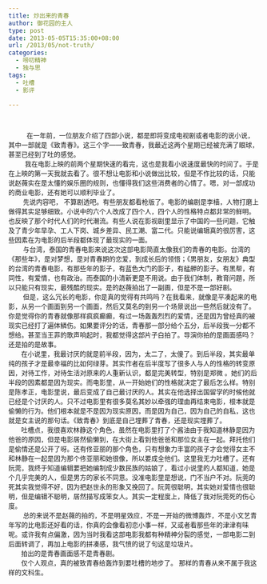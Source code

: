 ```yaml
---
title: 炒出来的青春
author: 御花园的主人
type: post
date: 2013-05-05T15:35:00+08:00
url: /2013/05/not-truth/
categories:
  - 唠叨精神
  - 独与思
tags:
  - 吐槽
  - 影评

---
```

  
 <span style="font-size: small;">       </span>

<span style="font-size: small;">          在一年前，一位朋友介绍了四部小说，都是即将变成电视剧或者电影的说小说，其中一部就是《致青春》。这三个字——致青春，我最近这两个星期已经被充满了眼球，甚至已经到了吐的感觉。</span>  
<span style="font-size: small;">         我在电影上映的前两个星期快速的看完，这也是我看小说速度最快的时间了。于是在上映的第一天我就去看了。很不想让电影和小说做出比较，但是不作比较的话，只能说赵薇实在是太懂的娱乐圈的规则，也懂得我们这些消费者的心情了。嗯，对一部成功的商业电影，还有她可以顺利毕业了。 </span>  
<span style="font-size: small;">        先说内容吧， 不算剧透吧。有些朋友都看枪版了。电影的编剧是李樯，人物打磨上做得其实足够细致。小说中的六个人改成了四个人，四个人的性格特点都非常的鲜明。也反映了那个时代人们的时代潮流。有些人说在影视剧里显示了中国的一些问题，它触及了青少年早孕、工人下岗、城乡差异、民工潮、富二代。只能说编辑真的很厉害，这些因素在为电影的后半段都体现了最现实的一面。</span>  
<span style="font-size: small;">        与台湾，泰国的青春电影来说这次这部电影简直太像我们的青春的电影。台湾的《那些年》，是对梦想，是对青春期的恋爱，到成长后的领悟；《男朋友，女朋友》典型的台湾的青春电影，有那些年的影子，有蓝色大门的影子，有艋舺的影子。有黑帮，有同性，有爱情，也有政治。而泰国的小清新更是不用说。由于我们体制，教育问题，所以只能只有现实，最残酷的现实。是的赵薇拍出了一副画，但是不是一部好剧。</span>  
<span style="font-size: small;">        但是，这么冗长的电影，你是真的觉得有共鸣吗？在我看来，就像是平凑起来的电影，从另一个画面到另一个画面，然后又莫名的到另一个场景说出一些然后就没有了。你是觉得你的青春就像那样疯疯癫癫，有过一场轰轰烈烈的爱情，还是因为曾经真的被现实已经打了遍体鳞伤。如果要评分的话，青春那一部分给个五分，后半段我一分都不想给。甚至当王菲的歌声响起时，我都觉得这部片子白拍了。导演你拍的是画面感吗？还是拍的是故事。</span>  
<span style="font-size: small;">       在小说里，我最讨厌的就是前半段，因为，太二了，太傻了。到后半段，其实最单纯的孩子才是最幸福的比如何绿芽。其实作者在后半度写了很多人与人的性格的转变原因，对待工作，对待生活对原来的人重新认识，都是完美转型，特别是郑微 。她们的后半段的因素都是因为现实。而电影里，从一开始她们的性格就决定了最后怎么样。特别是陈孝正，电影里说，最后变成了自己最讨厌的人。其实在他选择出国留学的时候他就已经是个讨厌的人。只不过电影里有很多莫名其妙以牵强的理由再结束电影，根本就是偷懒的行为。他们根本就是不是因为现实原因，而是因为自己，因为自己的自私，这也就是女主说的那句话。《致青春》到底是自己埋葬了青春，还是现实埋葬了。</span>  
<span style="font-size: small;">       吐槽点，我很喜欢林静这个角色，虽然在电影里打了个酱油由于我知道林静是因为他爸的原因，但是电影居然偷懒到，在大街上看到他爸爸和那位女主在一起。拜托他们是偷情还是公开了呀。还有佟亚丽的那个角色，只有想象力丰富的孩子才会觉得女主不和林静在一起是因为那个佟亚丽和她很像，所以要成全他们。这里我无力吐槽了。还有阮莞，我终于知道编辑要把她编制成少数民族的姑娘了，看过小说里的人都知道，她是个几乎完美的人，但是男方的家长不同意。没准电影里是想说，门不当户不对。阮莞的死其实我觉得不好，因为把赵世永的形象又挽回了。阮莞很聪明，其实她对爱情也很聪明，但是编辑不聪明，居然描写成笨女人。其实一定程度上，降低了我对阮莞死的伤心度。</span>  
<span style="font-size: small;">        总的来说不是赵薇的拍的，不是明星效应，不是一开始的微博轰炸，不是小文艺青年写的比电影还好看的话，你真的会像看初恋小事一样，又或者看那些年的津津有味呢。或许我有点偏激，因为当时我看这部电影我都有种精神分裂的感觉，一部电影二到后面转调了，再加上电影的拼凑感，我气愤的说了句这是垃圾片。</span>  
<span style="font-size: small;">       拍出的是青春画面感不是青春剧。 </span>  
<span style="font-size: small;">       仅个人观点，真的被致青春给轰炸到要吐槽的地步了。 那样的青春从来不属于我这样的文科生。</span>